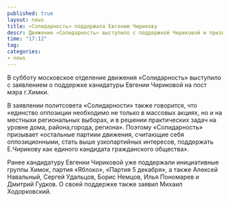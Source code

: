 ```yaml
---
published: true
layout: news
title: «Солидарность» поддержала Евгению Чирикову
descr: Движение «Солидарность» выступило с поддержкой Чириковой и призвала другие партии также поддержать ее кандидатуру.
time: "17:12"
tag:
categories:
- news
---
```


В субботу московское отделение движения «Солидарность» выступило с заявлением о поддержке канидатуры Евгении Чириковой на пост мэра г.Химки.

В заявлении политсовета «Солидарности» также говорится, что «единство оппозиции необходимо не только в массовых акциях, но и на местныхи региональных выборах, и в решении практических задач на уровне дома, района,города, региона». Поэтому «Солидарность» призывает «остальные партиии движения, считающие себя оппозиционными, стать выше узкопартийных интересов, поддержать Е.Чирикову как единого кандидата гражданского общества».

Ранее кандидатуру Евгении Чириковой уже поддержали инициативные группы Химок, партия «Яблоко», «Партия 5 декабря», а также Алексей Навальный, Сергей Удальцов, Борис Немцов, Илья Пономарев и Дмитрий Гудков. О своей поддержке также заявил Михаил Ходорковский.
